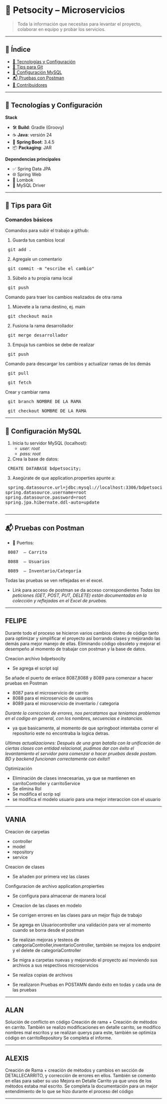 # 🐾 Petsocity – Microservicios

> Toda la información que necesitas para levantar el proyecto, colaborar en equipo y probar los servicios.

---

## 📑 Índice

- [🔧 Tecnologías y Configuración](#-tecnologías-y-configuración)  
- [🚀 Tips para Git](#-tips-para-git)  
- [💾 Configuración MySQL](#-configuración-mysql)  
- [📬 Pruebas con Postman](#-pruebas-con-postman)  
- [👥 Contribuidores](#-contribuidores)  

---


## 🔧 Tecnologías y Configuración

**Stack**  
- 🛠️ **Build**: Gradle (Groovy)  
- ☕ **Java**: versión 24  
- 🌱 **Spring Boot**: 3.4.5  
- 📦 **Packaging**: JAR  

**Dependencias principales**  
- ✅ Spring Data JPA  
- 🌐 Spring Web  
- 🧩 Lombok  
- 🐬 MySQL Driver  

---
## 🚀 Tips para Git

### Comandos básicos 

Comandos para subir el trabajo a github:
1. Guarda tus cambios local
<pre> git add . </pre>
2. Agregale un comentario
<pre> git commit -m "escribe el cambio" </pre>
3. Súbelo a tu propia rama local
<pre> git push </pre>


Comando para traer los cambios realizados de otra rama
1. Múevete a la rama destino, ej. main
<pre> git checkout main  </pre>
2. Fusiona la rama desarrollador
<pre> git merge desarrollador </pre>
3. Empuja tus cambios
   se debe de realizar
<pre> git push  </pre>


Comando para descargar los cambios y actualizar ramas de los demás
<pre> git pull  </pre>
<pre> git fetch  </pre>


Crear y cambiar rama
<pre> git branch NOMBRE_DE_LA_RAMA  </pre>
<pre> git checkout NOMBRE_DE_LA_RAMA </pre>

---------------------------------------------------------------------------------------------------------
## 💾 Configuración MySQL
1. Inicia tu servidor MySQL (localhost):
	- *user: root*
	- *pass: root*
2. Crea la base de datos:
<pre> CREATE DATABASE bdpetsocity; </pre>
3. Asegúrate de que application.properties apunte a:
<pre> spring.datasource.url=jdbc:mysql://localhost:3306/bdpetsocity
spring.datasource.username=root
spring.datasource.password=root
spring.jpa.hibernate.ddl-auto=update
 </pre>
--------------------------------------------------------------------------------------------------------
## 📬 Pruebas con Postman

- 🔌 Puertos:

<pre> 8087  – Carrito</pre>
<pre> 8088  – Usuarios</pre> 
<pre> 8089  – Inventario/Categoría</pre>

Todas las pruebas se ven reflejadas en el excel. 
 - Link para acceso de postman se da acceso correspondientes
*Todas las peticiones (GET, POST, PUT, DELETE) están documentadas en la colección y reflejadas en el Excel de pruebas.*

--------------------------------------------------------------------------------------------------------
## FELIPE

Durante todo el proceso se hicieron varios cambios dentro de código tanto para optimizar y simplificar el proyecto así borrando clases y mejorando las demás para mejor manejo de ellas. Eliminando código obsoleto y mejorar el desempeño al momento de trabajar con postman y la base de datos.

Creacion archivo bdpetsocity
- Se agrega el script sql

Se añade el puerto de enlace 8087,8088 y 8089 para comenzar a hacer pruebas en Postman
- 8087 para el microservicio de carrito
- 8088 para el microservicio de usuarios
- 8089 para el microservicio de inventario / categoria

*Durante la correccion de errores, nos percatamos que teniamos problemas en el codigo en general, con los nombres, secuencias e instancias.*
- ya que basicamente, al momento de que springboot intentaba correr el repositorio este no encontraba la logica detras.

*Ultimas actualizaciones: Después de una gran batalla con la unificación de ciertas clases con entidad relacional, pudimos dar con éxito el levantamiento el servidor 
para comenzar a hacer pruebas desde postam. BD y backend funcionan correctamente con éxito!!*

Optimización
- Eliminación de clases innecesarias, ya que se mantienen en carritoController y carritoService
- Se elimina Rol
- Se modifica el scrip sql
- se modifica el modelo usuario para una mejor interaccion con el usuario

---------------------------------------------------------------------------------------------------------------------
## VANIA

Creacion de carpetas
- controller
- model
- repository
- service

Creacion de clases
- Se añaden por primera vez las clases

Configuracion de archivo application.propierties
- Se configura para almacenar de manera local
- Creacion de las clases en modelo
- Se corrigen errores en las clases para un mejor flujo de trabajo

- Se agrega en Usuariocontroller una validación para ver al momento cuando se borra desde el postman
- Se realizan mejoras y testeos de categoríaController,inventarioController, también se mejora los endpoint y el delete de categoríaController
- Se migra a carpetas nuevas y mejorando el proyecto así moviendo sus archivos a sus respectivos microservicios
- Se realiza copias de archivos
- Se realizaron Pruebas en POSTAMN dando éxito en todas y cada una de las pruebas

----------------------------------------------------------------------------------------

## ALAN

Solución de conflicto en código
Creación de rama + Creación de métodos en carrito.
También se realizo modificaciones en detalle carrito, se modifico nombres mal escritos y se realizan querys para este, también se optimiza código en carritoRepository
Se completa el informe.

---------------------------------------------------------------------------------------

## ALEXIS

Creación de Rama + creación de métodos y cambios en sección de DETALLECARRITO, y corrección de errores en ellos. También se comento en ellas para saber su uso
Mejora en Detalle Carrito ya que unos de los métodos estaba mal escrito.
Se completa la documentación para un mejor entendimiento de lo que se hizo durante el proceso del código 

-------------------------------------------------------------------------------


